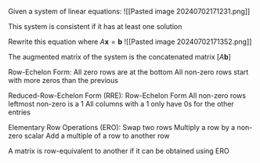 Given a system of linear equations:
![[Pasted image 20240702171231.png]]

This system is consistent if it has at least one solution

Rewrite this equation where $A \mathbf x = \mathbf b$
![[Pasted image 20240702171352.png]]

The augmented matrix of the system is the concatenated matrix $[A \mathbf b]$

Row-Echelon Form:
	All zero rows are at the bottom
	All non-zero rows start with more zeros than the previous

Reduced-Row-Echelon Form (RRE):
	Row-Echelon Form
	All non-zero rows leftmost non-zero is a 1
	All columns with a 1 only have 0s for the other entries

Elementary Row Operations (ERO):
	Swap two rows
	Multiply a row by a non-zero scalar
	Add a multiple of a row to another row

A matrix is row-equivalent to another if it can be obtained using ERO